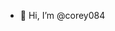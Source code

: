 - 👋 Hi, I’m @corey084


<!---
corey084/corey084 is a ✨ special ✨ repository because its `README.md` (this file) appears on your GitHub profile.
You can click the Preview link to take a look at your changes.
--->
